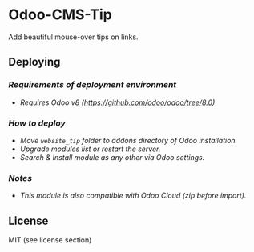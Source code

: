Odoo-CMS-Tip
==================================

Add beautiful mouse-over tips on links.

## Deploying

### _Requirements of deployment environment_

- _Requires Odoo v8 (https://github.com/odoo/odoo/tree/8.0)_

### _How to deploy_

- _Move `website_tip` folder to addons directory of Odoo installation._
- _Upgrade modules list or restart the server._
- _Search & Install module as any other via Odoo settings._

### _Notes_
- _This module is also compatible with Odoo Cloud (zip before import)._

## License
MIT (see license section)